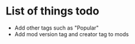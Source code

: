 # List of things todo

- Add other tags such as "Popular"
- Add mod version tag and creator tag to mods
